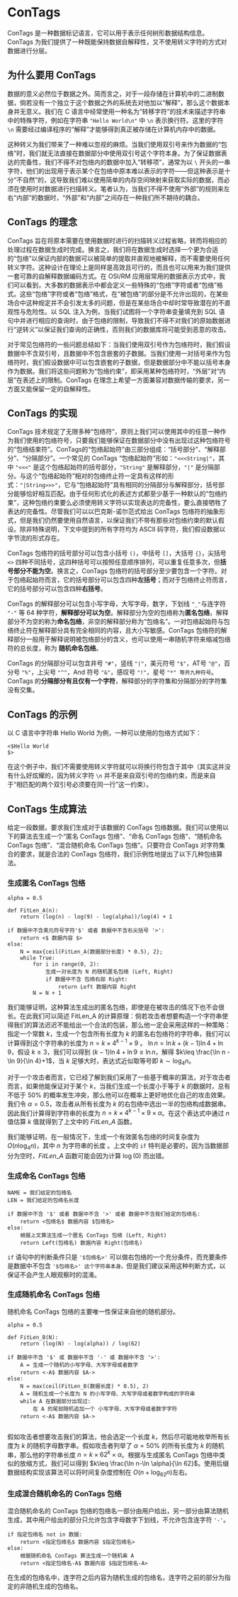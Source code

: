 # ConTags

ConTags 是一种数据标记语言，它可以用于表示任何树形数据结构信息。ConTags 为我们提供了一种既能保持数据自解释性，又不使用转义字符的方式对数据进行分层。

## 为什么要用 ConTags

数据的意义必然位于数据之外。简而言之，对于一段存储在计算机中的二进制数据，倘若没有一个独立于这个数据之外的系统去对他加以“解释”，那么这个数据本身并无意义。我们在 C 语言中经常使用一种名为“转移字符”的技术来描述字符串中的特殊字符，例如在字符串 `"Hello World\n"` 中 `\n` 表示换行符。这里的字符 `\n` 需要经过编译程序的“解释”才能够得到真正被存储在计算机内存中的数据。

这种转义为我们带来了一种难以忽视的麻烦。当我们使用双引号来作为数据的“包络”时，我们就无法直接在数据部分中使用双引号这个字符本身。为了保证数据表达的完备性，我们不得不对包络内的数据中加入“转移项”，通常为以 `\` 开头的一串字符，他们的出现用于表示某个在包络中原本难以表示的字符——但这种表示是十分“不自然”的，这导致我们难以使用简单的内存空间映射来获取实际的数据，而必须在使用时对数据进行扫描转义。笔者认为，当我们不得不使用“外部”的规则来左右“内部”的数据时，“外部”和“内部”之间存在一种我们所不期待的耦合。

## ConTags 的理念

ConTags 旨在将原本需要在使用数据时进行的扫描转义过程省略，转而将相应的处理过程在数据生成时完成。换言之，我们将在数据生成时选择一个更为合适的“包络”以保证内部的数据可以被简单的提取并直观地被解释，而不需要使用任何转义字符。这种设计在理论上是同样是高效且可行的，而且也可以用来为我们提供一套可靠的自解释数据编码方式。在 OSI/RM 应用层常用的数据表示方式中，我们可以看到，大多数的数据表示中都会定义一些特殊的“包络”字符或者“包络”格式。这些“包络”字符或者“包络”格式，在“被包络”的部分是不允许出现的，在某些场合中这种规定并不会引发太多的问题，但是在某些场合中却时常导致潜在的不直观性与危险性。以 SQL 注入为例，当我们试图将一个字符串变量填充到 SQL 语句中并进行相应的查询时，由于包络的限制，导致我们不得不对我们的原始数据进行“逆转义”以保证我们查询的正确性，否则我们的数据库将可能受到恶意的攻击。

对于常见包络符的一些问题总结如下：当我们使用双引号作为包络符时，我们假设数据中不含双引号，且数据中不包含嵌套的子数据。当我们使用一对括号来作为包络符时，我们假设数据中可以包含嵌套的子数据，但是数据部分中不能以括号本身作为数据。我们将这些问题称为“包络约束”，即采用某种包络符时，“外层”对“内层”在表述上的限制。ConTags 在理念上希望一方面兼容对数据传输的要求，另一方面又能保留一定的自解释性。

## ConTags 的实现

ConTags 技术规定了无限多种“包络符”，原则上我们可以使用其中的任意一种作为我们使用的包络符号，只要我们能够保证在数据部分中没有出现过这种包络符号的“包络结束符”。ConTags的“包络起始符”由三部分组成：“括号部分”、“解释部分”、“分隔部分”。一个常见的 ConTags “包络起始符”形如：`"<<<String|"`，其中 `"<<<"` 是这个包络起始符的括号部分，`"String"` 是解释部分，`"|"` 是分隔部分。与这个“包络起始符”相对的包络终止符一定具有这样的形式：`"|String>>>"`，它与“包络起始符”具有相同的分隔部分与解释部分，括号部分能够恰好相互匹配。由于任何形式化的表述方式都至少基于一种默认的“包络约束”，这种包络约束要么必须使用转义字符以实现表达的完备性，要么直接牺牲了表达的完备性。尽管我们可以以巴克斯-诺尔范式给出 ConTags 包络符的抽象形式，但是我们仍然要使用自然语言，以保证我们不带有那些对包络约束的默认假设。除非特殊说明，下文中提到的所有字符均为 ASCII 码字符，我们假设数据以字节流的形式存在。

ConTags 包络符的括号部分可以包含小括号 `()`，中括号 `[]`，大括号 `{}`，尖括号 `<>` 四种不同括号，这四种括号可以按照任意顺序排列，可以重复任意多次，但**括号部分不能为空**。换言之，ConTags 包络符的括号部分至少要包含一个字符。对于包络起始符而言，它的括号部分可以包含四种**左括号**；而对于包络终止符而言，它的括号部分可以包含四种**右括号**。

ConTags 的解释部分可以包含小写字母，大写字母，数字，下划线 `"_"`与连字符 `"-"` 等 64 种字符，**解释部分可以为空**。解释部分为空的包络称为**匿名包络**，解释部分不为空的称为**命名包络**，非空的解释部分称为“包络名”。一对包络起始符与包络终止符在解释部分具有完全相同的内容，且大小写敏感。ConTags 包络符的解释部分一般用于解释说明被包络部分的含义，也可以使用一串随机字符来缩减包络符的总长度，称为 **随机命名包络**。

ConTags 的分隔部分可以包含井号 `"#"`，竖线 `"|"`，美元符号 `"$"`，AT号 `"@"`，百分号 `"%"`，上尖号 `"^"`，And 符号 `"&"`，感叹号 `"!"`，星号 `"*" 等共九种符号`。ConTags 的**分隔部分有且仅有一个字符**，解释部分的字符集和分隔部分的字符集没有交集。

## ConTags 的示例

以 C 语言中字符串 Hello World 为例，一种可以使用的包络方式如下：

```
<$Hello World
$>
```

在这个例子中，我们不需要使用转义字符就可以将换行符包含于其中（其实这并没有什么好炫耀的，因为转义字符 `\n` 并不是来自双引号的包络约束，而是来自于“相匹配的两个双引号必须要在同一行”这一约束）。

## ConTags 生成算法

给定一段数据，要求我们生成对于该数据的 ConTags 包络数据。我们可以使用以下的算法去生成一个“匿名 ConTags 包络”、“命名 ConTags 包络”、“随机命名 ConTags 包络”、“混合随机命名 ConTags 包络”。只要符合 ConTags 对字符集合的要求，就是合法的 ConTags 包络符，我们示例性地提出了以下几种包络算法。

### 生成匿名 ConTags 包络

```
alpha = 0.5

def FitLen_A(n):
	return (log(n) - log(9) - log(alpha))/log(4) + 1

if 数据中不含美元符号字符'$' 或者 数据中不含右尖括号 '>':
	return <$ 数据内容 $>
else:
	N = max{ceil(FitLen_A(数据部分长度) * 0.5), 2};
	while True:
		for i in range(0, 2):
            生成一对长度为 N 的随机匿名包络 (Left, Right)
            if 数据中不含 包络右部 Right:
                return Left 数据内容 Right
        N = N + 1
```

我们能够证明，这种算法生成出的匿名包络，即使是在被攻击的情况下也不会很长。在此我们可以简述 FitLen\_A 的计算原理：倘若攻击者想要构造一个字符串使得我们的算法迟迟不能给出一个合法的包装，那么他一定会采用这样的一种策略：指定一个常数 $k$，生成一个包含所有长度为 $k$ 的匿名右包络符的字符串，我们可以计算得到这个字符串的长度为 $n=k\times 4^{k-1}\times 9$ 。 $\ln n=\ln k + (k-1)\ln 4 + \ln 9$，假设 $k\geq 3$，我们可以得到 $(k-1)\ln 4 + \ln 9 \leq\ln n$，解得 $k\leq \frac{\ln n - \ln 9}{\ln 4}+1$，当 $k$ 足够大时，表达式近似取等号即 $k\sim \log_4n$。

对于一个攻击者而言，它已经了解到我们采用了一些基于概率的算法，对于攻击者而言，如果他能保证对于某个 $k$，当我们生成一个长度小于等于 $k$ 的数据时，总有不低于 $50\%$ 的概率发生冲突，那么他可以在概率上更好地优化自己的攻击效果。我们令 $\alpha=0.5$，攻击者从所有长度为 $k$ 的右包络中选出一半的包络构成数据串。因此我们计算得到字符串的长度为 $n=k\times 4^{k-1}\times 9\times \alpha$。在这个表达式中通过 $n$ 值估算 $k$ 值就得到了上文中的 $FitLen\_A$ 函数。

我们能够证明，在一般情况下，生成一个有效匿名包络的时间复杂度为 $O(n\log_4 n)$，其中 $n$ 为字符串的长度 。上文中的 `if` 特判是必要的，因为当数据部分为空时，$FitLen\_A$ 函数可能会因为计算 $\log(0)$ 而出错。

### 生成命名 ConTags 包络

```
NAME = 我们给定的包络名
LEN = 我们给定的包络名长度

if 数据中不含 '$' 或者 数据中不含 '>' 或者 数据中不含我们给定的包络名:
	return <包络名$ 数据内容 $包络名>
else:
	根据上文算法生成一个匿名 ConTags 包络 (Left, Right)
	return Left(包络名) 数据内容 Right(包络名)
```

`if` 语句中的判断条件只是 `'$包络名>'` 可以做右包络的一个充分条件，而充要条件是数据中不包含 `'$包络名>' 这个字符串本身。`但是我们建议采用这种判断方式，以保证不会产生人眼观察时的混淆。

### 生成随机命名 ConTags 包络

随机命名 ConTags 包络的主要唯一性保证来自他的随机部分。

```
alpha = 0.5

def FitLen_B(N):
	return (log(N) - log(alpha)) / log(62)

if 数据中不含 '$' 或 数据中不含 '-' 或 数据中不含 '>':
	A = 生成一个随机的小写字母、大写字母或者数字
	return <-A$ 数据内容 $A->
else:
	N = max(ceil(FitLen_B(数据长度) * 0.5), 2)
	A = 随机生成一个长度为 N 的小写字母、大写字母或者数字构成的字符串
	while A 在数据部分出现过:
		在 A 的尾部随机追加一个 小写字母、大写字母或者数字字符
	return <-A$ 数据内容 $A->
		
```

假如攻击者想要攻击我们的算法，他会选定一个长度 $k$，然后尽可能地枚举所有长度为 $k$ 的随机字母数字串。假如攻击者列举了 $\alpha=50\%$ 的所有长度为 $k$ 的随机串，那么他的字符串长度 $n=k\times 62^k\times \alpha$。根据与生成匿名 ConTags 包络中类似的放缩方式，我们可以得到 $k\leq \frac{\ln n-\ln \alpha}{\ln 62}$。使用后缀数据结构实现该算法可以将时间复杂度控制在 $O(n + \log_{62} n)$左右。

### 生成混合随机命名的 ConTags 包络

混合随机命名的 ConTags 包络的包络名一部分由用户给出，另一部分由算法随机生成，其中用户给出的部分只允许包含字母数字下划线，不允许包含连字符 `'-'`。

```
if 指定包络名 not in 数据:
	return <指定包络名$ 数据内容 $指定包络名>
else:
	根据随机命名 ConTags 算法生成一个随机串 A
	return <指定包络名-A$ 数据内容 $指定包络名-A>
```

在生成的包络名中，连字符之后内容为随机生成的包络名，连字符之前的部分为指定的非随机生成的包络名。

